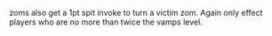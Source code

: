 zoms also get a 1pt spit invoke to turn a victim zom. Again only effect players who are no more than twice the vamps level.